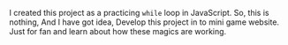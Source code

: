 I created this project as a practicing `while` loop in JavaScript.
So, this is nothing, And I have got idea, Develop this project in to mini game website.
Just for fan and learn about how these magics are working.
